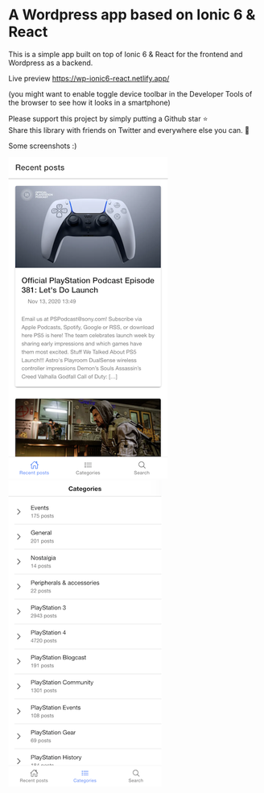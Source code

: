 # A Wordpress app based on Ionic 6 & React

This is a simple app built on top of Ionic 6 & React for the frontend and Wordpress as a backend. 

Live preview 
https://wp-ionic6-react.netlify.app/

(you might want to enable toggle device toolbar in the Developer Tools of the browser to see how it looks in a smartphone)

Please support this project by simply putting a Github star ⭐ <br>
Share this library with friends on Twitter and everywhere else you can. 🙏

Some screenshots :) 

![recent](recent.png?) ![categories](categories.png)